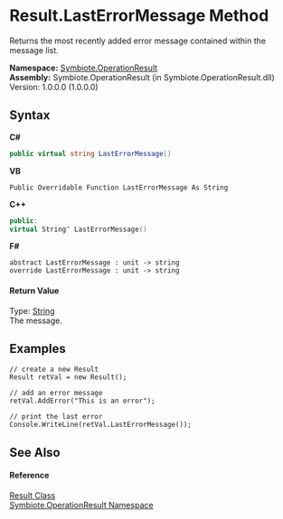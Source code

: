 # Result.LastErrorMessage Method 
 

Returns the most recently added error message contained within the message list.

**Namespace:**&nbsp;<a href="846ea925-838c-f4a8-6a8a-689eb9584d48">Symbiote.OperationResult</a><br />**Assembly:**&nbsp;Symbiote.OperationResult (in Symbiote.OperationResult.dll) Version: 1.0.0.0 (1.0.0.0)

## Syntax

**C#**<br />
``` C#
public virtual string LastErrorMessage()
```

**VB**<br />
``` VB
Public Overridable Function LastErrorMessage As String
```

**C++**<br />
``` C++
public:
virtual String^ LastErrorMessage()
```

**F#**<br />
``` F#
abstract LastErrorMessage : unit -> string 
override LastErrorMessage : unit -> string 
```


#### Return Value
Type: <a href="http://msdn2.microsoft.com/en-us/library/s1wwdcbf" target="_blank">String</a><br />The message.

## Examples

```
// create a new Result
Result retVal = new Result();

// add an error message
retVal.AddError("This is an error");

// print the last error
Console.WriteLine(retVal.LastErrorMessage());
```


## See Also


#### Reference
<a href="fed882b9-fab1-b6e8-5855-cbc027039192">Result Class</a><br /><a href="846ea925-838c-f4a8-6a8a-689eb9584d48">Symbiote.OperationResult Namespace</a><br />